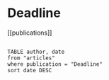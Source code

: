 # Deadline

[[publications]]

```dataview

TABLE author, date
from "articles"
where publication = "Deadline"
sort date DESC

```
